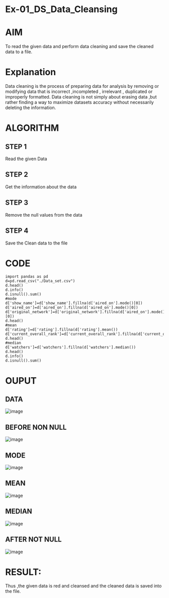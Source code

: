 # Ex-01_DS_Data_Cleansing
# AIM
To read the given data and perform data cleaning and save the cleaned data to a file.

# Explanation
Data cleaning is the process of preparing data for analysis by removing or modifying data that is incorrect ,incompleted , irrelevant , duplicated or improperly formatted. Data cleaning is not simply about erasing data ,but rather finding a way to maximize datasets accuracy without necessarily deleting the information.

# ALGORITHM
## STEP 1
Read the given Data

## STEP 2
Get the information about the data

## STEP 3
Remove the null values from the data

## STEP 4
Save the Clean data to the file

# CODE
~~~
import pandas as pd
d=pd.read_csv("./Data_set.csv")
d.head()
d.info()
d.isnull().sum()
#mode
d['show_name']=d['show_name'].fillna(d['aired_on'].mode()[0])
d['aired_on']=d['aired_on'].fillna(d['aired_on'].mode()[0])
d['original_network']=d['original_network'].fillna(d['aired_on'].mode()[0])
d.head()
#mean
d['rating']=d['rating'].fillna(d['rating'].mean())
d['current_overall_rank']=d['current_overall_rank'].fillna(d['current_overall_rank'].mean())
d.head()
#median
d['watchers']=d['watchers'].fillna(d['watchers'].median())
d.head()
d.info()
d.isnull().sum()
~~~

# OUPUT
## DATA
![image](https://user-images.githubusercontent.com/66360846/188836810-458f8404-df1d-41ea-9e25-ff1a7cae38f6.png)

## BEFORE NON NULL
![image](https://user-images.githubusercontent.com/66360846/188837076-5213a681-5cf1-4bcd-8c28-67191b4b3b78.png)


## MODE
![image](https://user-images.githubusercontent.com/66360846/188837288-99a75581-7537-413f-8b33-b8786deb9ed9.png)

## MEAN
![image](https://user-images.githubusercontent.com/66360846/188837521-26f767af-f4e4-4af8-85e0-6b6571b4e9c7.png)

## MEDIAN
![image](https://user-images.githubusercontent.com/66360846/188837605-cf301432-4446-41b4-b01b-d6d933e6e0df.png)

## AFTER NOT NULL
![image](https://user-images.githubusercontent.com/66360846/188837726-f193aea2-c1f6-4eac-a2f9-2b42b7bd28cd.png)

# RESULT:
Thus ,the given data is red and cleansed and the cleaned data is saved into the file.
